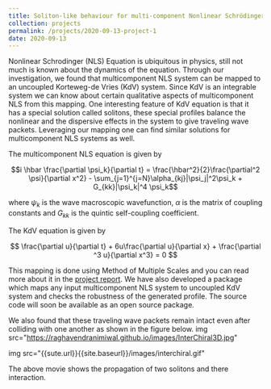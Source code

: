 ```yaml
---
title: Soliton-like behaviour for multi-component Nonlinear Schrödinger equations
collection: projects
permalink: /projects/2020-09-13-project-1
date: 2020-09-13
---
```


Nonlinear Schrodinger (NLS) Equation is ubiquitous in physics, still not much is known about the dynamics of the equation. Through our investigation, we found that multicomponent NLS system can be mapped to an uncoupled Korteweg-de Vries (KdV) system. Since KdV is an integrable system we can know about certain qualitative aspects of multicomponent NLS from this mapping. One interesting feature of KdV equation is that it has a special solution called solitons, these special profiles balance the nonlinear and the dispersive effects in the system to give traveling wave packets. Leveraging our mapping one can find similar solutions for multicomponent NLS systems as well. 

The multicomponent NLS equation is given by

$$i \hbar \frac{\partial \psi_k}{\partial t} = \frac{\hbar^2}{2}\frac{\partial^2 \psi}{\partial x^2} - \sum_{j=1}^{j=N}\alpha_{kj}|\psi_j|^2\psi_k + G_{kk}|\psi_k|^4 \psi_k$$

where $\psi_k$ is the wave macroscopic wavefunction, $\alpha$ is the matrix of coupling constants and $G_{kk}$ is the quintic self-coupling coefficient.

The KdV equation is given by

$$ \frac{\partial u}{\partial t} + 6u\frac{\partial u}{\partial x} + \frac{\partial ^3 u}{\partial x^3} = 0 $$

This mapping is done using Method of Multiple Scales and you can read more about it in the [project report](https://raghavendranimiwal.github.io/files/Documentation.pdf). We have also developed a package which maps any input multicomponent NLS system to uncoupled KdV system and checks the robustness of the generated profile. The source code will soon be available as an open source package. 

We also found that these traveling wave packets remain intact even after colliding with one another as shown in the figure below.
img src="https://raghavendranimiwal.github.io/images/InterChiral3D.jpg"

img src="{{sute.url}}{{site.baseurl}}/images/interchiral.gif"

The above movie shows the propagation of two solitons and there interaction.

